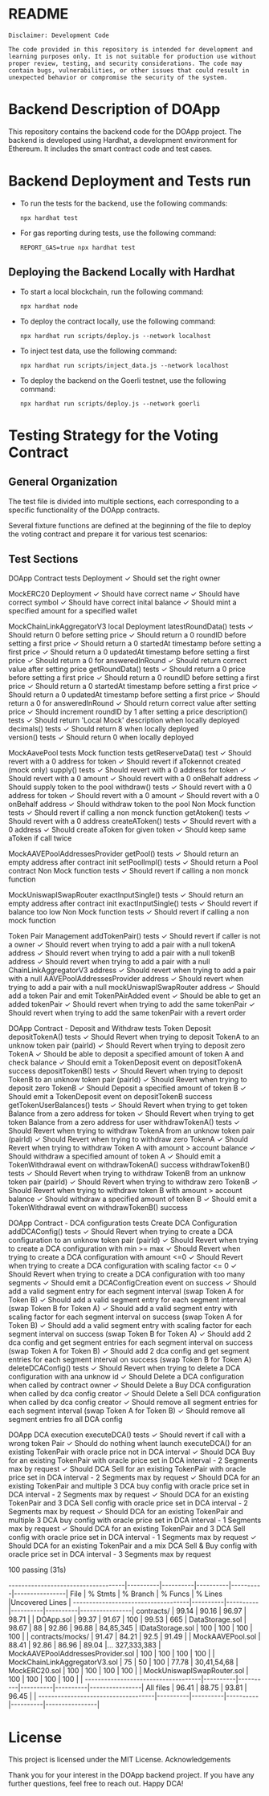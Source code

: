# README

    Disclaimer: Development Code

    The code provided in this repository is intended for development and learning purposes only. It is not suitable for production use without proper review, testing, and security considerations. The code may contain bugs, vulnerabilities, or other issues that could result in unexpected behavior or compromise the security of the system.


# Backend Description of DOApp

This repository contains the backend code for the DOApp project. The backend is developed using Hardhat, a development environment for Ethereum. It includes the smart contract code and test cases.


# Backend Deployment and Tests run

- To run the tests for the backend, use the following commands:

    `npx hardhat test`

- For gas reporting during tests, use the following command:

    `REPORT_GAS=true npx hardhat test`

## Deploying the Backend Locally with Hardhat

- To start a local blockchain, run the following command:

    `npx hardhat node`

- To deploy the contract locally, use the following command:

    `npx hardhat run scripts/deploy.js --network localhost`

- To inject test data, use the following command:

    `npx hardhat run scripts/inject_data.js --network localhost`

- To deploy the backend on the Goerli testnet, use the following command:

    `npx hardhat run scripts/deploy.js --network goerli`


# Testing Strategy for the Voting Contract
## General Organization

The test file is divided into multiple sections, each corresponding to a specific functionality of the DOApp contracts.

Several fixture functions are defined at the beginning of the file to deploy the voting contract and prepare it for various test scenarios:

## Test Sections


  DOApp Contract tests
    Deployment
      ✓ Should set the right owner

  MockERC20
    Deployment
      ✓ Should have correct name 
      ✓ Should have correct symbol 
      ✓ Should have correct inital balance 
      ✓ Should mint a specified amount for a specified wallet 

  MockChainLinkAggregatorV3
    local Deployment
      latestRoundData() tests
        ✓ Should return 0 before setting price
        ✓ Should return a 0 roundID before setting a first price
        ✓ Should return a 0 startedAt timestamp before setting a first price
        ✓ Should return a 0 updatedAt timestamp before setting a first price
        ✓ Should return a 0 for answeredInRound 
        ✓ Should return correct value after setting price 
      getRoundData() tests
        ✓ Should return a 0 price before setting a first price
        ✓ Should return a 0 roundID before setting a first price
        ✓ Should return a 0 startedAt timestamp before setting a first price
        ✓ Should return a 0 updatedAt timestamp before setting a first price
        ✓ Should return a 0 for answeredInRound 
        ✓ Should return correct value after setting price 
        ✓ Should increment roundID by 1 after setting a price
      description() tests
        ✓ Should return 'Local Mock' description when locally deployed  
      decimals() tests
        ✓ Should return 8 when locally deployed  
      version() tests
        ✓ Should return 0 when locally deployed  

  MockAavePool tests
    Mock function tests
      getReserveData() test
        ✓ Should revert with a 0 address for token
        ✓ Should revert if aTokennot created (mock only)
      supply() tests
        ✓ Should revert with a 0 address for token
        ✓ Should revert with a 0 amount
        ✓ Should revert with a 0 onBehalf address
        ✓ Should supply token to the pool
      withdraw() tests
        ✓ Should revert with a 0 address for token
        ✓ Should revert with a 0 amount
        ✓ Should revert with a 0 onBehalf address
        ✓ Should withdraw token to the pool
    Non Mock function tests
      ✓ Should revert if calling a non monck function
      getAtoken() tests
        ✓ Should revert with a 0 address
      createAToken() tests
        ✓ Should revert with a 0 address
        ✓ Should create aToken for given token
        ✓ Should keep same aToken if call twice

  MockAAVEPoolAddressesProvider
    getPool() tests
      ✓ Should return an empty address after contract init
    setPoolImpl() tests
      ✓ Should return a Pool contract
    Non Mock function tests
      ✓ Should revert if calling a non monck function

  MockUniswapISwapRouter
    exactInputSingle() tests
      ✓ Should return an empty address after contract init
    exactInputSingle() tests
      ✓ Should revert if balance too low
    Non Mock function tests
      ✓ Should revert if calling a non mock function

  Token Pair Management
    addTokenPair() tests
      ✓ Should revert if caller is not a owner
      ✓ Should revert when trying to add a pair with a null tokenA address
      ✓ Should revert when trying to add a pair with a null tokenB address
      ✓ Should revert when trying to add a pair with a null ChainLinkAggregatorV3 address
      ✓ Should revert when trying to add a pair with a null AAVEPoolAddressesProvider address
      ✓ Should revert when trying to add a pair with a null mockUniswapISwapRouter address
      ✓ Should add a token Pair and emit TokenPAirAdded event
      ✓ Should be able to get an added tokenPair
      ✓ Should revert when trying to add the same tokenPair
      ✓ Should revert when trying to add the same tokenPair with a revert order

  DOApp Contract - Deposit and Withdraw tests
    Token Deposit
      depositTokenA() tests
        ✓ Should Revert when trying to deposit TokenA to an unknow token pair (pairId)
        ✓ Should Revert when trying to deposit zero TokenA
        ✓ Should be able to deposit a specified amount of token A and check balance
        ✓ Should emit a TokenDeposit event on depositTokenA success
      depositTokenB() tests
        ✓ Should Revert when trying to deposit TokenB to an unknow token pair (pairId)
        ✓ Should Revert when trying to deposit zero TokenB
        ✓ Should Deposit a specified amount of token B
        ✓ Should emit a TokenDeposit event on depositTokenB success
    getTokenUserBalances() tests
      ✓ Should Revert when trying to get token Balance from a zero address for token
      ✓ Should Revert when trying to get token Balance from a zero address for user
    withdrawTokenA() tests
      ✓ Should Revert when trying to withdraw TokenA from an unknow token pair (pairId)
      ✓ Should Revert when trying to withdraw zero TokenA
      ✓ Should Revert when trying to withdraw Token A with amount > account balance
      ✓ Should withdraw a specified amount of token A
      ✓ Should emit a TokenWithdrawal event on withdrawTokenA() success
    withdrawTokenB() tests
      ✓ Should Revert when trying to withdraw TokenB from an unknow token pair (pairId)
      ✓ Should Revert when trying to withdraw zero TokenB
      ✓ Should Revert when trying to withdraw token B with amount > account balance
      ✓ Should withdraw a specified amount of token B
      ✓ Should emit a TokenWithdrawal event on withdrawTokenB() success

  DOApp Contract - DCA configuration tests
    Create DCA Configuration 
      addDCAConfig() tests
        ✓ Should Revert when trying to create a DCA configuration to an unknow token pair (pairId)
        ✓ Should Revert when trying to create a DCA configuration with min >= max
        ✓ Should Revert when trying to create a DCA configuration with amount <=0 
        ✓ Should Revert when trying to create a DCA configuration with scaling factor <= 0 
        ✓ Should Revert when trying to create a DCA configuration with too many segments
        ✓ Should emit a DCAConfigCreation event on success
        ✓ Should add a valid segment entry for each segment interval (swap Token A for Token B)
        ✓ Should add a valid segment entry for each segment interval (swap Token B for Token A)
        ✓ Should add a valid segment entry with scaling factor for each segment interval on success (swap Token A for Token B)
        ✓ Should add a valid segment entry with scaling factor for each segment interval on success (swap Token B for Token A)
        ✓ Should add 2 dca config and get segment entries for each segment interval on success (swap Token A for Token B)
        ✓ Should add 2 dca config and get segment entries for each segment interval on success  (swap Token B for Token A)
      deleteDCAConfig() tests
        ✓ Should Revert when trying to delete a DCA configuration with ana unknow id 
        ✓ Should Delete a DCA configuration when called by contract owner
        ✓ Should Delete a Buy DCA configuration when called by dca config creator
        ✓ Should Delete a Sell DCA configuration when called by dca config creator
        ✓ Should remove all segment entries for each segment interval (swap Token A for Token B)
        ✓ Should remove all segment entries fro all DCA config 

  DOApp DCA execution
    executeDCA() tests
      ✓ Should revert if call with a wrong token Pair
      ✓ Should do nothing whent launch executeDCA() for an existing TokenPair with oracle price not in DCA interval
      ✓ Should DCA Buy for an existing TokenPair with oracle price set in DCA interval - 2 Segments max by request
      ✓ Should DCA Sell for an existing TokenPair with oracle price set in DCA interval - 2 Segments max by request
      ✓ Should DCA for an existing TokenPair and multiple 3 DCA buy config with oracle price set in DCA interval - 2 Segments max by request
      ✓ Should DCA for an existing TokenPair and 3 DCA Sell config with oracle price set in DCA interval - 2 Segments max by request
      ✓ Should DCA for an existing TokenPair and multiple 3 DCA buy config with oracle price set in DCA interval - 1 Segments max by request
      ✓ Should DCA for an existing TokenPair and 3 DCA Sell config with oracle price set in DCA interval - 1 Segments max by request
      ✓ Should DCA for an existing TokenPair and a mix DCA Sell & Buy config with oracle price set in DCA interval - 3 Segments max by request

  100 passing (31s)


------------------------------------|----------|----------|----------|----------|----------------|
File                                |  % Stmts | % Branch |  % Funcs |  % Lines |Uncovered Lines |
------------------------------------|----------|----------|----------|----------|----------------|
 contracts/                         |    99.14 |    90.16 |    96.97 |    98.71 |                |
  DOApp.sol                         |    99.37 |    91.67 |      100 |    99.53 |            665 |
  DataStorage.sol                   |    98.67 |       88 |    92.86 |    96.88 |      84,85,345 |
  IDataStorage.sol                  |      100 |      100 |      100 |      100 |                |
 contracts/mocks/                   |    91.47 |    84.21 |     92.5 |    91.49 |                |
  MockAAVEPool.sol                  |    88.41 |    92.86 |    86.96 |    89.04 |... 327,333,383 |
  MockAAVEPoolAddressesProvider.sol |      100 |      100 |      100 |      100 |                |
  MockChainLinkAggregatorV3.sol     |       75 |       50 |      100 |    77.78 |    30,41,54,68 |
  MockERC20.sol                     |      100 |      100 |      100 |      100 |                |
  MockUniswapISwapRouter.sol        |      100 |      100 |      100 |      100 |                |
------------------------------------|----------|----------|----------|----------|----------------|
All files                           |    96.41 |    88.75 |    93.81 |    96.45 |                |
------------------------------------|----------|----------|----------|----------|----------------|



# License

This project is licensed under the MIT License.
Acknowledgements


Thank you for your interest in the DOApp backend project. If you have any further questions, feel free to reach out. Happy DCA!
